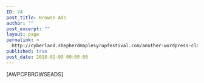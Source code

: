 ```yaml
---
ID: 74
post_title: Browse Ads
author: ""
post_excerpt: ""
layout: page
permalink: >
  http://cyberland.shepherdmaplesyrupfestival.com/another-wordpress-classifieds-plugin/browse-ads
published: true
post_date: 2018-01-09 00:00:00
---
```

[AWPCPBROWSEADS]